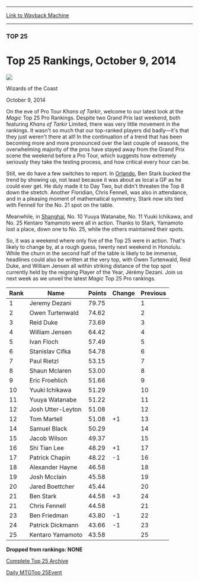 
---
[Link to Wayback Machine](https://web.archive.org/web/20141011150905/http://magic.wizards.com/en/articles/archive/top25/top-25-rankings-october-9-2014)

[_metadata_:description]:- "Despite two Grand Prix, only five of the Top 25 were in action last weekend."
[_metadata_:generator]:- "Drupal 7 (http://drupal.org)"
[_metadata_:node]:- "286036"
[_metadata_:publish_date]:- "2014-10-09"
[_metadata_:source]:- "div-main"
[_metadata_:title]:- "Top 25 Rankings, October 9, 2014"
[_metadata_:wayback_capture_timestamp]:- "2014-10-11 15:09:05"
[_metadata_:wayback_raw_url]:- "https://web.archive.org/web/20141011150905id_/http://magic.wizards.com/en/articles/archive/top25/top-25-rankings-october-9-2014"
[_metadata_:wayback_url]:- "http://magic.wizards.com/en/articles/archive/top25/top-25-rankings-october-9-2014"
---





### TOP 25


Top 25 Rankings, October 9, 2014
================================



![](https://media.magic.wizards.com/styles/auth_small/public/images/person/wizards_authorpic_larger.jpg)

Wizards of the Coast




October 9, 2014
 










On the eve of Pro Tour *Khans of Tarkir*, welcome to our latest look at the *Magic* Top 25 Pro Rankings. Despite two Grand Prix last weekend, both featuring *Khans of Tarkir* Limited, there was very little movement in the rankings. It wasn't so much that our top-ranked players did badly—it's that they just weren't there at all! In the continuation of a trend that has been becoming more and more pronounced over the last couple of seasons, the overwhelming majority of the pros have stayed away from the Grand Prix scene the weekend before a Pro Tour, which suggests how extremely seriously they take the testing process, and how critical every hour can be.


Still, we do have a few switches to report. In [Orlando](http://magic.wizards.com/en/events/coverage/gporl14), Ben Stark bucked the trend by showing up, not least because it was about as local a GP as he could ever get. He duly made it to Day Two, but didn't threaten the Top 8 down the stretch. Another Floridian, Chris Fennell, was also in attendance, and in a pleasing moment of mathematical symmetry, Stark now sits tied with Fennell for the No. 21 spot on the table.


Meanwhile, in [Shanghai](http://magic.wizards.com/en/events/coverage/gpsha14), No. 10 Yuuya Watanabe, No. 11 Yuuki Ichikawa, and No. 25 Kentaro Yamamoto were all in action. Thanks to Stark, Yamamoto lost a place, down one to No. 25, while the others maintained their spots.


So, it was a weekend where only five of the Top 25 were in action. That's likely to change by, at a rough guess, twenty next weekend in Honolulu. While the churn in the second half of the table is likely to be immense, headlines could also be written at the very top, with Owen Turtenwald, Reid Duke, and William Jensen all within striking distance of the top spot currently held by the reigning Player of the Year, Jérémy Dezani. Join us next week as we unveil the latest *Magic* Top 25 Pro rankings.




| Rank | Name | Points | Change | Previous |
| --- | --- | --- | --- | --- |
| 1 | Jeremy Dezani | 79.75 |  | 1 |
| 2 | Owen Turtenwald | 74.62 |  | 2 |
| 3 | Reid Duke | 73.69 |  | 3 |
| 4 | William Jensen | 64.42 |  | 4 |
| 5 | Ivan Floch | 57.49 |  | 5 |
| 6 | Stanislav Cifka | 54.78 |  | 6 |
| 7 | Paul Rietzl | 53.15 |  | 7 |
| 8 | Shaun Mclaren | 53.00 |  | 8 |
| 9 | Eric Froehlich | 51.66 |  | 9 |
| 10 | Yuuki Ichikawa | 51.29 |  | 10 |
| 11 | Yuuya Watanabe | 51.22 |  | 11 |
| 12 | Josh Utter-Leyton | 51.08 |  | 12 |
| 12 | Tom Martell | 51.08 |  +1 | 13 |
| 14 | Samuel Black | 50.29 |  | 14 |
| 15 | Jacob Wilson | 49.37 |  | 15 |
| 16 | Shi Tian Lee | 48.29 |  +1 | 17 |
| 17 | Patrick Chapin | 48.22 |  -1 | 16 |
| 18 | Alexander Hayne | 46.58 |  | 18 |
| 19 | Josh Mcclain | 45.58 |  | 19 |
| 20 | Jared Boettcher | 45.44 |  | 20 |
| 21 | Ben Stark | 44.58 |  +3 | 24 |
| 21 | Chris Fennell | 44.58 |  | 21 |
| 23 | Ben Friedman | 43.80 |  -1 | 22 |
| 24 | Patrick Dickmann | 43.66 |  -1 | 23 |
| 25 | Kentaro Yamamoto | 43.58 |  | 25 |

**Dropped from rankings: NONE**


[Complete Top 25 Archive](http://magic.wizards.com/en/events/coverage/top-players/top-25-rankings)


[Daily MTG](/en/tags/daily-mtg)[Top 25](/en/tags/top-25)[Event](/en/tags/event)





 
 




  







